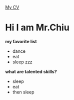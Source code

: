 [My CV](https://chiu1234.github.io/)
# Hi I am Mr.Chiu
**my favorite list**
* dance
* eat
* sleep zzz

**what are talented skills?**
* sleep
* eat
* then sleep
